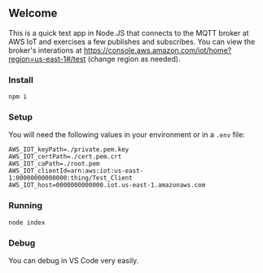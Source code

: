 ## Welcome

This is a quick test app in Node.JS that connects to the MQTT broker at AWS IoT and exercises a few publishes and subscribes. You can view the broker's interations at https://console.aws.amazon.com/iot/home?region=us-east-1#/test (change region as needed).

### Install

`npm i`

### Setup
You will need the following values in your environment or in a `.env` file:

```
AWS_IOT_keyPath=./private.pem.key
AWS_IOT_certPath=./cert.pem.crt
AWS_IOT_caPath=./root.pem
AWS_IOT_clientId=arn:aws:iot:us-east-1:00000000000000:thing/Test_Client
AWS_IOT_host=0000000000000.iot.us-east-1.amazonaws.com
```

### Running

`node index`

### Debug

You can debug in VS Code very easily.
